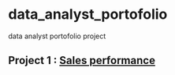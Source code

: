 # data_analyst_portofolio
data analyst portofolio project

## Project 1 : [Sales performance](https://github.com/bektinovianaulfa/data_analyst_portofolio/blob/main/AWC_Store_Sales.md)
